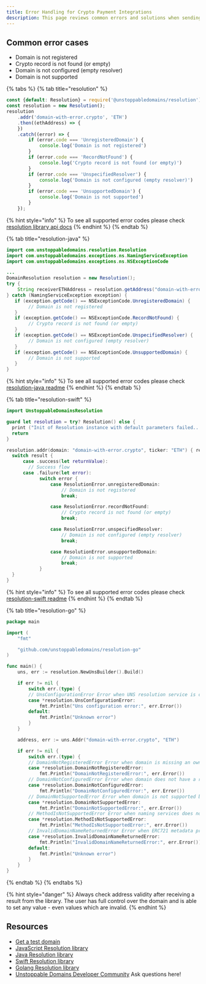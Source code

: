 ```yaml
---
title: Error Handling for Crypto Payment Integrations
description: This page reviews common errors and solutions when sending and receiving crypto payments.
---
```


## Common error cases

* Domain is not registered
* Crypto record is not found (or empty)
* Domain is not configured (empty resolver)
* Domain is not supported

{% tabs %}
{% tab title="resolution" %}
```javascript
const {default: Resolution} = require('@unstoppabledomains/resolution');
const resolution = new Resolution();
resolution
    .addr('domain-with-error.crypto', 'ETH')
    .then((ethAddress) => {
    })
    .catch((error) => {
        if (error.code === 'UnregisteredDomain') {
            console.log('Domain is not registered')
        }
        if (error.code === 'RecordNotFound') {
            console.log('Crypto record is not found (or empty)')
        }
        if (error.code === 'UnspecifiedResolver') {
            console.log('Domain is not configured (empty resolver)')
        }
        if (error.code === 'UnsupportedDomain') {
            console.log('Domain is not supported')
        }
    });
```

{% hint style="info" %}
To see all supported error codes please check [resolution library api docs](https://unstoppabledomains.github.io/resolution/v1.17.0/enums/resolutionerrorcode.html)
{% endhint %}
{% endtab %}

{% tab title="resolution-java" %}
```java
import com.unstoppabledomains.resolution.Resolution
import com.unstoppabledomains.exceptions.ns.NamingServiceException
import com.unstoppabledomains.exceptions.ns.NSExceptionCode

...
DomainResolution resolution = new Resolution();
try {
    String receiverETHAddress = resolution.getAddress("domain-with-error.crypto", "ETH");
} catch (NamingServiceException exception) {
   if (exception.getCode() == NSExceptionCode.UnregisteredDomain) {
        // Domain is not registered
   }
   if (exception.getCode() == NSExceptionCode.RecordNotFound) {
        // Crypto record is not found (or empty)
   }
   if (exception.getCode() == NSExceptionCode.UnspecifiedResolver) {
        // Domain is not configured (empty resolver)
   }
   if (exception.getCode() == NSExceptionCode.UnsupportedDomain) {
        // Domain is not supported
   }
}
```

{% hint style="info" %}
To see all supported error codes please check [resolution-java readme](https://github.com/unstoppabledomains/resolution-java#errors)
{% endhint %}
{% endtab %}

{% tab title="resolution-swift" %}
```swift
import UnstoppableDomainsResolution

guard let resolution = try? Resolution() else {
  print ("Init of Resolution instance with default parameters failed...")
  return
}

resolution.addr(domain: "domain-with-error.crypto", ticker: "ETH") { result in
  switch result {
      case .success(let returnValue):
        // Success flow
      case .failure(let error):
            switch error {
                case ResolutionError.unregisteredDomain:
                    // Domain is not registered
                    break;

                case ResolutionError.recordNotFound:
                    // Crypto record is not found (or empty)
                    break;

                case ResolutionError.unspecifiedResolver:
                    // Domain is not configured (empty resolver)
                    break;

                case ResolutionError.unsupportedDomain:
                    // Domain is not supported
                    break;
            }
  }
}
```

{% hint style="info" %}
To see all supported error codes please check [resolution-swift readme](https://github.com/unstoppabledomains/resolution-swift#possible-errors)
{% endhint %}
{% endtab %}

{% tab title="resolution-go" %}
```go
package main

import (
    "fmt"

    "github.com/unstoppabledomains/resolution-go"
)

func main() {
    uns, err := resolution.NewUnsBuilder().Build()

    if err != nil {
        switch err.(type) {
        // UnsConfigurationError Error when UNS resolution service is configured incorrectly
        case *resolution.UnsConfigurationError:
            fmt.Println("Uns configuration error:", err.Error())
        default:
            fmt.Println("Unknown error")
        }
    }

    address, err := uns.Addr("domain-with-error.crypto", "ETH")

    if err != nil {
        switch err.(type) {
        // DomainNotRegisteredError Error when domain is missing an owner
        case *resolution.DomainNotRegisteredError:
            fmt.Println("DomainNotRegisteredError:", err.Error())
        // DomainNotConfiguredError Error when domain does not have a resolver set
        case *resolution.DomainNotConfiguredError:
            fmt.Println("DomainNotConfiguredError:", err.Error())
        // DomainNotSupportedError Error when domain is not supported by the naming service
        case *resolution.DomainNotSupportedError:
            fmt.Println("DomainNotSupportedError:", err.Error())
        // MethodIsNotSupportedError Error when naming services does not support called method
        case *resolution.MethodIsNotSupportedError:
            fmt.Println("MethodIsNotSupportedError:", err.Error())
        // InvalidDomainNameReturnedError Error when ERC721 metadata provides returns incorrect domain name
        case *resolution.InvalidDomainNameReturnedError:
            fmt.Println("InvalidDomainNameReturnedError:", err.Error())
        default:
            fmt.Println("Unknown error")
        }
    }
}
```
{% endtab %}
{% endtabs %}

{% hint style="danger" %}
Always check address validity after receiving a result from the library. The user has full control over the domain and is able to set any value - even values which are invalid.
{% endhint %}


## Resources

* [Get a test domain](../get-test-domain.md)
* [JavaScript Resolution library](https://github.com/unstoppabledomains/resolution)
* [Java Resolution library](https://github.com/unstoppabledomains/resolution-java)
* [Swift Resolution library](https://github.com/unstoppabledomains/resolution-swift) &#x20;
* [Golang Resolution library](https://github.com/unstoppabledomains/resolution-go)
* [Unstoppable Domains Developer Community](https://discord.com/invite/b6ZVxSZ9Hn) Ask questions here!
